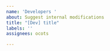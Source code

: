 ```yaml
---
name: 'Developers '
about: Suggest internal modifications
title: "[Dev] title"
labels: ''
assignees: ocots

---
```



